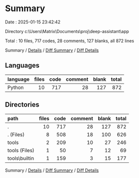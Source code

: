 # Summary

Date : 2025-01-15 23:42:42

Directory c:\\Users\\Matrix\\Documents\\proj\\deep-assistant\\app

Total : 10 files,  717 codes, 28 comments, 127 blanks, all 872 lines

Summary / [Details](details.md) / [Diff Summary](diff.md) / [Diff Details](diff-details.md)

## Languages
| language | files | code | comment | blank | total |
| :--- | ---: | ---: | ---: | ---: | ---: |
| Python | 10 | 717 | 28 | 127 | 872 |

## Directories
| path | files | code | comment | blank | total |
| :--- | ---: | ---: | ---: | ---: | ---: |
| . | 10 | 717 | 28 | 127 | 872 |
| . (Files) | 8 | 508 | 18 | 100 | 626 |
| tools | 2 | 209 | 10 | 27 | 246 |
| tools (Files) | 1 | 50 | 7 | 12 | 69 |
| tools\\builtin | 1 | 159 | 3 | 15 | 177 |

Summary / [Details](details.md) / [Diff Summary](diff.md) / [Diff Details](diff-details.md)